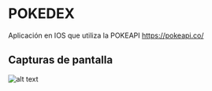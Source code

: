 # POKEDEX

Aplicación en IOS que utiliza la POKEAPI https://pokeapi.co/

## Capturas de pantalla


![alt text](https://media-cdn.tripadvisor.com/media/photo-s/14/9e/49/48/riad-dar-fes.jpg)


